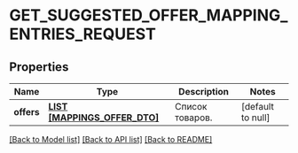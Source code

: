 # GET_SUGGESTED_OFFER_MAPPING_ENTRIES_REQUEST

## Properties
Name | Type | Description | Notes
------------ | ------------- | ------------- | -------------
**offers** | [**LIST [MAPPINGS_OFFER_DTO]**](MappingsOfferDTO.md) | Список товаров. | [default to null]

[[Back to Model list]](../README.md#documentation-for-models) [[Back to API list]](../README.md#documentation-for-api-endpoints) [[Back to README]](../README.md)


